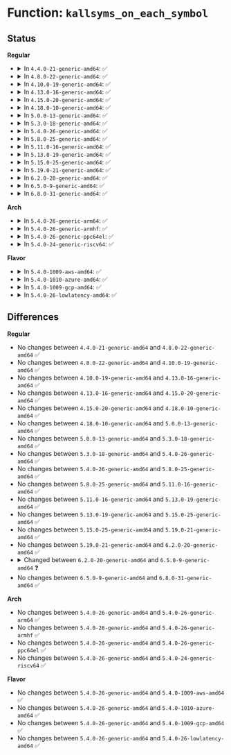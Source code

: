 # Function: <code>kallsyms_on_each_symbol</code>

## Status
<b>Regular</b>
<ul>
<li>
<details>
<summary>In <code>4.4.0-21-generic-amd64</code>: ✅</summary>

```c
int kallsyms_on_each_symbol(int (*)(void *, const char *, struct module *, long unsigned int) fn, void * data)
```

```json
{
  "name": "kallsyms_on_each_symbol",
  "collision_type": "Unique Global",
  "inline_type": "No",
  "funcs": [
    {
      "addr": 18446744071579938688,
      "name": "kallsyms_on_each_symbol",
      "external": true,
      "loc": "kernel/kallsyms.c:196",
      "file": "kernel/kallsyms.c",
      "inline": "seen, unknown",
      "caller_inline": [],
      "caller_func": [
        "kernel/livepatch/core.c:klp_find_object_symbol"
      ]
    }
  ],
  "symbols": [
    {
      "addr": 18446744071579938688,
      "name": "kallsyms_on_each_symbol",
      "section": ".text",
      "bind": "STB_GLOBAL",
      "size": 170
    }
  ]
}
```
</details>
</li>
<li>
<details>
<summary>In <code>4.8.0-22-generic-amd64</code>: ✅</summary>

```c
int kallsyms_on_each_symbol(int (*)(void *, const char *, struct module *, long unsigned int) fn, void * data)
```

```json
{
  "name": "kallsyms_on_each_symbol",
  "collision_type": "Unique Global",
  "inline_type": "No",
  "funcs": [
    {
      "addr": 18446744071579969392,
      "name": "kallsyms_on_each_symbol",
      "external": true,
      "loc": "kernel/kallsyms.c:217",
      "file": "kernel/kallsyms.c",
      "inline": "seen, unknown",
      "caller_inline": [],
      "caller_func": [
        "kernel/livepatch/core.c:klp_find_object_symbol"
      ]
    }
  ],
  "symbols": [
    {
      "addr": 18446744071579969392,
      "name": "kallsyms_on_each_symbol",
      "section": ".text",
      "bind": "STB_GLOBAL",
      "size": 202
    }
  ]
}
```
</details>
</li>
<li>
<details>
<summary>In <code>4.10.0-19-generic-amd64</code>: ✅</summary>

```c
int kallsyms_on_each_symbol(int (*)(void *, const char *, struct module *, long unsigned int) fn, void * data)
```

```json
{
  "name": "kallsyms_on_each_symbol",
  "collision_type": "Unique Global",
  "inline_type": "No",
  "funcs": [
    {
      "addr": 18446744071579999888,
      "name": "kallsyms_on_each_symbol",
      "external": true,
      "loc": "kernel/kallsyms.c:217",
      "file": "kernel/kallsyms.c",
      "inline": "seen, unknown",
      "caller_inline": [],
      "caller_func": [
        "kernel/livepatch/core.c:klp_find_object_symbol"
      ]
    }
  ],
  "symbols": [
    {
      "addr": 18446744071579999888,
      "name": "kallsyms_on_each_symbol",
      "section": ".text",
      "bind": "STB_GLOBAL",
      "size": 202
    }
  ]
}
```
</details>
</li>
<li>
<details>
<summary>In <code>4.13.0-16-generic-amd64</code>: ✅</summary>

```c
int kallsyms_on_each_symbol(int (*)(void *, const char *, struct module *, long unsigned int) fn, void * data)
```

```json
{
  "name": "kallsyms_on_each_symbol",
  "collision_type": "Unique Global",
  "inline_type": "No",
  "funcs": [
    {
      "addr": 18446744071580006688,
      "name": "kallsyms_on_each_symbol",
      "external": true,
      "loc": "kernel/kallsyms.c:212",
      "file": "kernel/kallsyms.c",
      "inline": "seen, unknown",
      "caller_inline": [],
      "caller_func": [
        "kernel/livepatch/core.c:klp_find_object_symbol"
      ]
    }
  ],
  "symbols": [
    {
      "addr": 18446744071580006688,
      "name": "kallsyms_on_each_symbol",
      "section": ".text",
      "bind": "STB_GLOBAL",
      "size": 192
    }
  ]
}
```
</details>
</li>
<li>
<details>
<summary>In <code>4.15.0-20-generic-amd64</code>: ✅</summary>

```c
int kallsyms_on_each_symbol(int (*)(void *, const char *, struct module *, long unsigned int) fn, void * data)
```

```json
{
  "name": "kallsyms_on_each_symbol",
  "collision_type": "Unique Global",
  "inline_type": "No",
  "funcs": [
    {
      "addr": 18446744071580053168,
      "name": "kallsyms_on_each_symbol",
      "external": true,
      "loc": "kernel/kallsyms.c:213",
      "file": "kernel/kallsyms.c",
      "inline": "seen, unknown",
      "caller_inline": [],
      "caller_func": [
        "kernel/livepatch/core.c:klp_find_object_symbol"
      ]
    }
  ],
  "symbols": [
    {
      "addr": 18446744071580053168,
      "name": "kallsyms_on_each_symbol",
      "section": ".text",
      "bind": "STB_GLOBAL",
      "size": 194
    }
  ]
}
```
</details>
</li>
<li>
<details>
<summary>In <code>4.18.0-10-generic-amd64</code>: ✅</summary>

```c
int kallsyms_on_each_symbol(int (*)(void *, const char *, struct module *, long unsigned int) fn, void * data)
```

```json
{
  "name": "kallsyms_on_each_symbol",
  "collision_type": "Unique Global",
  "inline_type": "No",
  "funcs": [
    {
      "addr": 18446744071580110224,
      "name": "kallsyms_on_each_symbol",
      "external": true,
      "loc": "kernel/kallsyms.c:178",
      "file": "kernel/kallsyms.c",
      "inline": "seen, unknown",
      "caller_inline": [],
      "caller_func": [
        "kernel/livepatch/core.c:klp_find_object_symbol"
      ]
    }
  ],
  "symbols": [
    {
      "addr": 18446744071580110224,
      "name": "kallsyms_on_each_symbol",
      "section": ".text",
      "bind": "STB_GLOBAL",
      "size": 194
    }
  ]
}
```
</details>
</li>
<li>
<details>
<summary>In <code>5.0.0-13-generic-amd64</code>: ✅</summary>

```c
int kallsyms_on_each_symbol(int (*)(void *, const char *, struct module *, long unsigned int) fn, void * data)
```

```json
{
  "name": "kallsyms_on_each_symbol",
  "collision_type": "Unique Global",
  "inline_type": "No",
  "funcs": [
    {
      "addr": 18446744071580157232,
      "name": "kallsyms_on_each_symbol",
      "external": true,
      "loc": "kernel/kallsyms.c:178",
      "file": "kernel/kallsyms.c",
      "inline": "seen, unknown",
      "caller_inline": [],
      "caller_func": [
        "kernel/livepatch/core.c:klp_find_object_symbol"
      ]
    }
  ],
  "symbols": [
    {
      "addr": 18446744071580157232,
      "name": "kallsyms_on_each_symbol",
      "section": ".text",
      "bind": "STB_GLOBAL",
      "size": 204
    }
  ]
}
```
</details>
</li>
<li>
<details>
<summary>In <code>5.3.0-18-generic-amd64</code>: ✅</summary>

```c
int kallsyms_on_each_symbol(int (*)(void *, const char *, struct module *, long unsigned int) fn, void * data)
```

```json
{
  "name": "kallsyms_on_each_symbol",
  "collision_type": "Unique Global",
  "inline_type": "No",
  "funcs": [
    {
      "addr": 18446744071580203296,
      "name": "kallsyms_on_each_symbol",
      "external": true,
      "loc": "kernel/kallsyms.c:179",
      "file": "kernel/kallsyms.c",
      "inline": "seen, unknown",
      "caller_inline": [],
      "caller_func": [
        "kernel/livepatch/core.c:klp_find_object_symbol"
      ]
    }
  ],
  "symbols": [
    {
      "addr": 18446744071580203296,
      "name": "kallsyms_on_each_symbol",
      "section": ".text",
      "bind": "STB_GLOBAL",
      "size": 196
    }
  ]
}
```
</details>
</li>
<li>
<details>
<summary>In <code>5.4.0-26-generic-amd64</code>: ✅</summary>

```c
int kallsyms_on_each_symbol(int (*)(void *, const char *, struct module *, long unsigned int) fn, void * data)
```

```json
{
  "name": "kallsyms_on_each_symbol",
  "collision_type": "Unique Global",
  "inline_type": "No",
  "funcs": [
    {
      "addr": 18446744071580251632,
      "name": "kallsyms_on_each_symbol",
      "external": true,
      "loc": "kernel/kallsyms.c:179",
      "file": "kernel/kallsyms.c",
      "inline": "seen, unknown",
      "caller_inline": [],
      "caller_func": [
        "kernel/livepatch/core.c:klp_find_object_symbol"
      ]
    }
  ],
  "symbols": [
    {
      "addr": 18446744071580251632,
      "name": "kallsyms_on_each_symbol",
      "section": ".text",
      "bind": "STB_GLOBAL",
      "size": 196
    }
  ]
}
```
</details>
</li>
<li>
<details>
<summary>In <code>5.8.0-25-generic-amd64</code>: ✅</summary>

```c
int kallsyms_on_each_symbol(int (*)(void *, const char *, struct module *, long unsigned int) fn, void * data)
```

```json
{
  "name": "kallsyms_on_each_symbol",
  "collision_type": "Unique Global",
  "inline_type": "No",
  "funcs": [
    {
      "addr": 18446744071580320320,
      "name": "kallsyms_on_each_symbol",
      "external": true,
      "loc": "kernel/kallsyms.c:179",
      "file": "kernel/kallsyms.c",
      "inline": "seen, unknown",
      "caller_inline": [],
      "caller_func": [
        "kernel/livepatch/core.c:klp_find_object_symbol"
      ]
    }
  ],
  "symbols": [
    {
      "addr": 18446744071580320320,
      "name": "kallsyms_on_each_symbol",
      "section": ".text",
      "bind": "STB_GLOBAL",
      "size": 196
    }
  ]
}
```
</details>
</li>
<li>
<details>
<summary>In <code>5.11.0-16-generic-amd64</code>: ✅</summary>

```c
int kallsyms_on_each_symbol(int (*)(void *, const char *, struct module *, long unsigned int) fn, void * data)
```

```json
{
  "name": "kallsyms_on_each_symbol",
  "collision_type": "Unique Global",
  "inline_type": "No",
  "funcs": [
    {
      "addr": 18446744071580305456,
      "name": "kallsyms_on_each_symbol",
      "external": true,
      "loc": "kernel/kallsyms.c:180",
      "file": "kernel/kallsyms.c",
      "inline": "seen, unknown",
      "caller_inline": [],
      "caller_func": [
        "kernel/livepatch/core.c:klp_find_object_symbol"
      ]
    }
  ],
  "symbols": [
    {
      "addr": 18446744071580305456,
      "name": "kallsyms_on_each_symbol",
      "section": ".text",
      "bind": "STB_GLOBAL",
      "size": 196
    }
  ]
}
```
</details>
</li>
<li>
<details>
<summary>In <code>5.13.0-19-generic-amd64</code>: ✅</summary>

```c
int kallsyms_on_each_symbol(int (*)(void *, const char *, struct module *, long unsigned int) fn, void * data)
```

```json
{
  "name": "kallsyms_on_each_symbol",
  "collision_type": "Unique Global",
  "inline_type": "No",
  "funcs": [
    {
      "addr": 18446744071580309008,
      "name": "kallsyms_on_each_symbol",
      "external": true,
      "loc": "kernel/kallsyms.c:209",
      "file": "kernel/kallsyms.c",
      "inline": "seen, unknown",
      "caller_inline": [],
      "caller_func": [
        "kernel/livepatch/core.c:klp_find_object_symbol"
      ]
    }
  ],
  "symbols": [
    {
      "addr": 18446744071580309008,
      "name": "kallsyms_on_each_symbol",
      "section": ".text",
      "bind": "STB_GLOBAL",
      "size": 187
    }
  ]
}
```
</details>
</li>
<li>
<details>
<summary>In <code>5.15.0-25-generic-amd64</code>: ✅</summary>

```c
int kallsyms_on_each_symbol(int (*)(void *, const char *, struct module *, long unsigned int) fn, void * data)
```

```json
{
  "name": "kallsyms_on_each_symbol",
  "collision_type": "Unique Global",
  "inline_type": "No",
  "funcs": [
    {
      "addr": 18446744071580463088,
      "name": "kallsyms_on_each_symbol",
      "external": true,
      "loc": "kernel/kallsyms.c:212",
      "file": "kernel/kallsyms.c",
      "inline": "seen, unknown",
      "caller_inline": [],
      "caller_func": [
        "kernel/livepatch/core.c:klp_find_object_symbol"
      ]
    }
  ],
  "symbols": [
    {
      "addr": 18446744071580463088,
      "name": "kallsyms_on_each_symbol",
      "section": ".text",
      "bind": "STB_GLOBAL",
      "size": 187
    }
  ]
}
```
</details>
</li>
<li>
<details>
<summary>In <code>5.19.0-21-generic-amd64</code>: ✅</summary>

```c
int kallsyms_on_each_symbol(int (*)(void *, const char *, struct module *, long unsigned int) fn, void * data)
```

```json
{
  "name": "kallsyms_on_each_symbol",
  "collision_type": "Unique Global",
  "inline_type": "No",
  "funcs": [
    {
      "addr": 18446744071580656112,
      "name": "kallsyms_on_each_symbol",
      "external": true,
      "loc": "kernel/kallsyms.c:236",
      "file": "kernel/kallsyms.c",
      "inline": "seen, unknown",
      "caller_inline": [],
      "caller_func": [
        "kernel/livepatch/core.c:klp_find_object_symbol",
        "kernel/trace/ftrace.c:ftrace_lookup_symbols"
      ]
    }
  ],
  "symbols": [
    {
      "addr": 18446744071580656112,
      "name": "kallsyms_on_each_symbol",
      "section": ".text",
      "bind": "STB_GLOBAL",
      "size": 225
    }
  ]
}
```
</details>
</li>
<li>
<details>
<summary>In <code>6.2.0-20-generic-amd64</code>: ✅</summary>

```c
int kallsyms_on_each_symbol(int (*)(void *, const char *, struct module *, long unsigned int) fn, void * data)
```

```json
{
  "name": "kallsyms_on_each_symbol",
  "collision_type": "Unique Global",
  "inline_type": "No",
  "funcs": [
    {
      "addr": 18446744071580925312,
      "name": "kallsyms_on_each_symbol",
      "external": true,
      "loc": "kernel/kallsyms.c:291",
      "file": "kernel/kallsyms.c",
      "inline": "seen, unknown",
      "caller_inline": [],
      "caller_func": [
        "kernel/trace/ftrace.c:ftrace_lookup_symbols"
      ]
    }
  ],
  "symbols": [
    {
      "addr": 18446744071580925312,
      "name": "kallsyms_on_each_symbol",
      "section": ".text",
      "bind": "STB_GLOBAL",
      "size": 225
    }
  ]
}
```
</details>
</li>
<li>
<details>
<summary>In <code>6.5.0-9-generic-amd64</code>: ✅</summary>

```c
int kallsyms_on_each_symbol(int (*)(void *, const char *, long unsigned int) fn, void * data)
```

```json
{
  "name": "kallsyms_on_each_symbol",
  "collision_type": "Unique Global",
  "inline_type": "No",
  "funcs": [
    {
      "addr": 18446744071581013408,
      "name": "kallsyms_on_each_symbol",
      "external": true,
      "loc": "kernel/kallsyms.c:287",
      "file": "kernel/kallsyms.c",
      "inline": "seen, unknown",
      "caller_inline": [],
      "caller_func": [
        "kernel/trace/ftrace.c:ftrace_lookup_symbols"
      ]
    }
  ],
  "symbols": [
    {
      "addr": 18446744071581013408,
      "name": "kallsyms_on_each_symbol",
      "section": ".text",
      "bind": "STB_GLOBAL",
      "size": 223
    }
  ]
}
```
</details>
</li>
<li>
<details>
<summary>In <code>6.8.0-31-generic-amd64</code>: ✅</summary>

```c
int kallsyms_on_each_symbol(int (*)(void *, const char *, long unsigned int) fn, void * data)
```

```json
{
  "name": "kallsyms_on_each_symbol",
  "collision_type": "Unique Global",
  "inline_type": "No",
  "funcs": [
    {
      "addr": 18446744071581109280,
      "name": "kallsyms_on_each_symbol",
      "external": true,
      "loc": "kernel/kallsyms.c:285",
      "file": "kernel/kallsyms.c",
      "inline": "seen, unknown",
      "caller_inline": [],
      "caller_func": [
        "kernel/trace/ftrace.c:ftrace_lookup_symbols"
      ]
    }
  ],
  "symbols": [
    {
      "addr": 18446744071581109280,
      "name": "kallsyms_on_each_symbol",
      "section": ".text",
      "bind": "STB_GLOBAL",
      "size": 223
    }
  ]
}
```
</details>
</li>
</ul>
<b>Arch</b>
<ul>
<li>
<details>
<summary>In <code>5.4.0-26-generic-arm64</code>: ✅</summary>

```c
int kallsyms_on_each_symbol(int (*)(void *, const char *, struct module *, long unsigned int) fn, void * data)
```

```json
{
  "name": "kallsyms_on_each_symbol",
  "collision_type": "Unique Global",
  "inline_type": "No",
  "funcs": [
    {
      "addr": 18446603336491493744,
      "name": "kallsyms_on_each_symbol",
      "external": true,
      "loc": "kernel/kallsyms.c:179",
      "file": "kernel/kallsyms.c",
      "inline": "seen, unknown",
      "caller_inline": [],
      "caller_func": []
    }
  ],
  "symbols": [
    {
      "addr": 18446603336491493744,
      "name": "kallsyms_on_each_symbol",
      "section": ".text",
      "bind": "STB_GLOBAL",
      "size": 232
    }
  ]
}
```
</details>
</li>
<li>
<details>
<summary>In <code>5.4.0-26-generic-armhf</code>: ✅</summary>

```c
int kallsyms_on_each_symbol(int (*)(void *, const char *, struct module *, long unsigned int) fn, void * data)
```

```json
{
  "name": "kallsyms_on_each_symbol",
  "collision_type": "Unique Global",
  "inline_type": "No",
  "funcs": [
    {
      "addr": 3225475392,
      "name": "kallsyms_on_each_symbol",
      "external": true,
      "loc": "kernel/kallsyms.c:179",
      "file": "kernel/kallsyms.c",
      "inline": "seen, unknown",
      "caller_inline": [],
      "caller_func": []
    }
  ],
  "symbols": [
    {
      "addr": 3225475392,
      "name": "kallsyms_on_each_symbol",
      "section": ".text",
      "bind": "STB_GLOBAL",
      "size": 216
    }
  ]
}
```
</details>
</li>
<li>
<details>
<summary>In <code>5.4.0-26-generic-ppc64el</code>: ✅</summary>

```c
int kallsyms_on_each_symbol(int (*)(void *, const char *, struct module *, long unsigned int) fn, void * data)
```

```json
{
  "name": "kallsyms_on_each_symbol",
  "collision_type": "Unique Global",
  "inline_type": "No",
  "funcs": [
    {
      "addr": 13835058055284451216,
      "name": "kallsyms_on_each_symbol",
      "external": true,
      "loc": "kernel/kallsyms.c:179",
      "file": "kernel/kallsyms.c",
      "inline": "seen, unknown",
      "caller_inline": [],
      "caller_func": [
        "kernel/livepatch/core.c:klp_find_object_symbol"
      ]
    }
  ],
  "symbols": [
    {
      "addr": 13835058055284451216,
      "name": "kallsyms_on_each_symbol",
      "section": ".text",
      "bind": "STB_GLOBAL",
      "size": 344
    }
  ]
}
```
</details>
</li>
<li>
<details>
<summary>In <code>5.4.0-24-generic-riscv64</code>: ✅</summary>

```c
int kallsyms_on_each_symbol(int (*)(void *, const char *, struct module *, long unsigned int) fn, void * data)
```

```json
{
  "name": "kallsyms_on_each_symbol",
  "collision_type": "Unique Global",
  "inline_type": "No",
  "funcs": [
    {
      "addr": 18446743936271937160,
      "name": "kallsyms_on_each_symbol",
      "external": true,
      "loc": "kernel/kallsyms.c:179",
      "file": "kernel/kallsyms.c",
      "inline": "seen, unknown",
      "caller_inline": [],
      "caller_func": []
    }
  ],
  "symbols": [
    {
      "addr": 18446743936271937160,
      "name": "kallsyms_on_each_symbol",
      "section": ".text",
      "bind": "STB_GLOBAL",
      "size": 160
    }
  ]
}
```
</details>
</li>
</ul>
<b>Flavor</b>
<ul>
<li>
<details>
<summary>In <code>5.4.0-1009-aws-amd64</code>: ✅</summary>

```c
int kallsyms_on_each_symbol(int (*)(void *, const char *, struct module *, long unsigned int) fn, void * data)
```

```json
{
  "name": "kallsyms_on_each_symbol",
  "collision_type": "Unique Global",
  "inline_type": "No",
  "funcs": [
    {
      "addr": 18446744071580220432,
      "name": "kallsyms_on_each_symbol",
      "external": true,
      "loc": "kernel/kallsyms.c:179",
      "file": "kernel/kallsyms.c",
      "inline": "seen, unknown",
      "caller_inline": [],
      "caller_func": [
        "kernel/livepatch/core.c:klp_find_object_symbol"
      ]
    }
  ],
  "symbols": [
    {
      "addr": 18446744071580220432,
      "name": "kallsyms_on_each_symbol",
      "section": ".text",
      "bind": "STB_GLOBAL",
      "size": 196
    }
  ]
}
```
</details>
</li>
<li>
<details>
<summary>In <code>5.4.0-1010-azure-amd64</code>: ✅</summary>

```c
int kallsyms_on_each_symbol(int (*)(void *, const char *, struct module *, long unsigned int) fn, void * data)
```

```json
{
  "name": "kallsyms_on_each_symbol",
  "collision_type": "Unique Global",
  "inline_type": "No",
  "funcs": [
    {
      "addr": 18446744071580167872,
      "name": "kallsyms_on_each_symbol",
      "external": true,
      "loc": "kernel/kallsyms.c:179",
      "file": "kernel/kallsyms.c",
      "inline": "seen, unknown",
      "caller_inline": [],
      "caller_func": [
        "kernel/livepatch/core.c:klp_find_object_symbol"
      ]
    }
  ],
  "symbols": [
    {
      "addr": 18446744071580167872,
      "name": "kallsyms_on_each_symbol",
      "section": ".text",
      "bind": "STB_GLOBAL",
      "size": 196
    }
  ]
}
```
</details>
</li>
<li>
<details>
<summary>In <code>5.4.0-1009-gcp-amd64</code>: ✅</summary>

```c
int kallsyms_on_each_symbol(int (*)(void *, const char *, struct module *, long unsigned int) fn, void * data)
```

```json
{
  "name": "kallsyms_on_each_symbol",
  "collision_type": "Unique Global",
  "inline_type": "No",
  "funcs": [
    {
      "addr": 18446744071580211904,
      "name": "kallsyms_on_each_symbol",
      "external": true,
      "loc": "kernel/kallsyms.c:179",
      "file": "kernel/kallsyms.c",
      "inline": "seen, unknown",
      "caller_inline": [],
      "caller_func": [
        "kernel/livepatch/core.c:klp_find_object_symbol"
      ]
    }
  ],
  "symbols": [
    {
      "addr": 18446744071580211904,
      "name": "kallsyms_on_each_symbol",
      "section": ".text",
      "bind": "STB_GLOBAL",
      "size": 196
    }
  ]
}
```
</details>
</li>
<li>
<details>
<summary>In <code>5.4.0-26-lowlatency-amd64</code>: ✅</summary>

```c
int kallsyms_on_each_symbol(int (*)(void *, const char *, struct module *, long unsigned int) fn, void * data)
```

```json
{
  "name": "kallsyms_on_each_symbol",
  "collision_type": "Unique Global",
  "inline_type": "No",
  "funcs": [
    {
      "addr": 18446744071580264608,
      "name": "kallsyms_on_each_symbol",
      "external": true,
      "loc": "kernel/kallsyms.c:179",
      "file": "kernel/kallsyms.c",
      "inline": "seen, unknown",
      "caller_inline": [],
      "caller_func": [
        "kernel/livepatch/core.c:klp_find_object_symbol"
      ]
    }
  ],
  "symbols": [
    {
      "addr": 18446744071580264608,
      "name": "kallsyms_on_each_symbol",
      "section": ".text",
      "bind": "STB_GLOBAL",
      "size": 196
    }
  ]
}
```
</details>
</li>
</ul>

## Differences
<b>Regular</b>
<ul>
<li>
No changes between <code>4.4.0-21-generic-amd64</code> and <code>4.8.0-22-generic-amd64</code> ✅
</li>
<li>
No changes between <code>4.8.0-22-generic-amd64</code> and <code>4.10.0-19-generic-amd64</code> ✅
</li>
<li>
No changes between <code>4.10.0-19-generic-amd64</code> and <code>4.13.0-16-generic-amd64</code> ✅
</li>
<li>
No changes between <code>4.13.0-16-generic-amd64</code> and <code>4.15.0-20-generic-amd64</code> ✅
</li>
<li>
No changes between <code>4.15.0-20-generic-amd64</code> and <code>4.18.0-10-generic-amd64</code> ✅
</li>
<li>
No changes between <code>4.18.0-10-generic-amd64</code> and <code>5.0.0-13-generic-amd64</code> ✅
</li>
<li>
No changes between <code>5.0.0-13-generic-amd64</code> and <code>5.3.0-18-generic-amd64</code> ✅
</li>
<li>
No changes between <code>5.3.0-18-generic-amd64</code> and <code>5.4.0-26-generic-amd64</code> ✅
</li>
<li>
No changes between <code>5.4.0-26-generic-amd64</code> and <code>5.8.0-25-generic-amd64</code> ✅
</li>
<li>
No changes between <code>5.8.0-25-generic-amd64</code> and <code>5.11.0-16-generic-amd64</code> ✅
</li>
<li>
No changes between <code>5.11.0-16-generic-amd64</code> and <code>5.13.0-19-generic-amd64</code> ✅
</li>
<li>
No changes between <code>5.13.0-19-generic-amd64</code> and <code>5.15.0-25-generic-amd64</code> ✅
</li>
<li>
No changes between <code>5.15.0-25-generic-amd64</code> and <code>5.19.0-21-generic-amd64</code> ✅
</li>
<li>
No changes between <code>5.19.0-21-generic-amd64</code> and <code>6.2.0-20-generic-amd64</code> ✅
</li>
<li>
<details>
<summary>Changed between <code>6.2.0-20-generic-amd64</code> and <code>6.5.0-9-generic-amd64</code> ❓</summary>
<ul>
<li>
<b>Param type changed. </b>
<code>int (*)(void *, const char *, struct module *, long unsigned int) fn</code> ➡️ <code>int (*)(void *, const char *, long unsigned int) fn</code>
</li>
</ul>
</details>
</li>
<li>
No changes between <code>6.5.0-9-generic-amd64</code> and <code>6.8.0-31-generic-amd64</code> ✅
</li>
</ul>
<b>Arch</b>
<ul>
<li>
No changes between <code>5.4.0-26-generic-amd64</code> and <code>5.4.0-26-generic-arm64</code> ✅
</li>
<li>
No changes between <code>5.4.0-26-generic-amd64</code> and <code>5.4.0-26-generic-armhf</code> ✅
</li>
<li>
No changes between <code>5.4.0-26-generic-amd64</code> and <code>5.4.0-26-generic-ppc64el</code> ✅
</li>
<li>
No changes between <code>5.4.0-26-generic-amd64</code> and <code>5.4.0-24-generic-riscv64</code> ✅
</li>
</ul>
<b>Flavor</b>
<ul>
<li>
No changes between <code>5.4.0-26-generic-amd64</code> and <code>5.4.0-1009-aws-amd64</code> ✅
</li>
<li>
No changes between <code>5.4.0-26-generic-amd64</code> and <code>5.4.0-1010-azure-amd64</code> ✅
</li>
<li>
No changes between <code>5.4.0-26-generic-amd64</code> and <code>5.4.0-1009-gcp-amd64</code> ✅
</li>
<li>
No changes between <code>5.4.0-26-generic-amd64</code> and <code>5.4.0-26-lowlatency-amd64</code> ✅
</li>
</ul>
